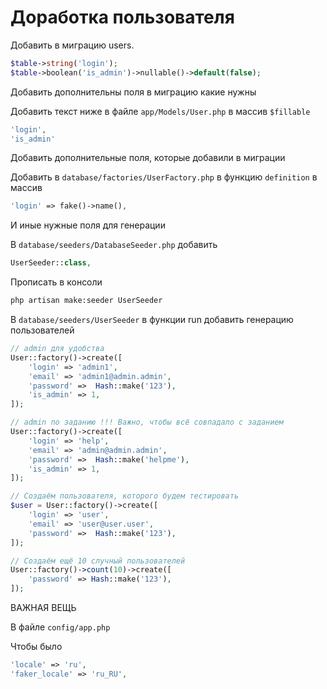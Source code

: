 # Доработка пользователя

Добавить в миграцию users.

```php
$table->string('login');
$table->boolean('is_admin')->nullable()->default(false);
```

Добавить дополнительны поля в миграцию какие нужны

Добавить текст ниже в файле `app/Models/User.php` в массив `$fillable`

```php
'login',
'is_admin'
```

Добавить дополнительные поля, которые добавили в миграции

Добавить в `database/factories/UserFactory.php` в функцию `definition` в массив

```php
'login' => fake()->name(),
```

И иные нужные поля для генерации

В `database/seeders/DatabaseSeeder.php` добавить

```php
UserSeeder::class,
```

Прописать в консоли

```bash
php artisan make:seeder UserSeeder
```

В `database/seeders/UserSeeder` в функции run добавить генерацию пользователей

```php
// admin для удобства
User::factory()->create([
    'login' => 'admin1',
    'email' => 'admin1@admin.admin',
    'password' =>  Hash::make('123'),
    'is_admin' => 1,
]);

// admin по заданию !!! Важно, чтобы всё совпадало с заданием
User::factory()->create([
    'login' => 'help',
    'email' => 'admin@admin.admin',
    'password' =>  Hash::make('helpme'),
    'is_admin' => 1,
]);

// Создаём пользователя, которого будем тестировать
$user = User::factory()->create([
    'login' => 'user',
    'email' => 'user@user.user',
    'password' =>  Hash::make('123'),
]);

// Создаём ещё 10 случный пользователей
User::factory()->count(10)->create([
    'password' => Hash::make('123'),
]);
```

ВАЖНАЯ ВЕЩЬ

В файле `config/app.php`

Чтобы было

```php
'locale' => 'ru',
'faker_locale' => 'ru_RU',
```
